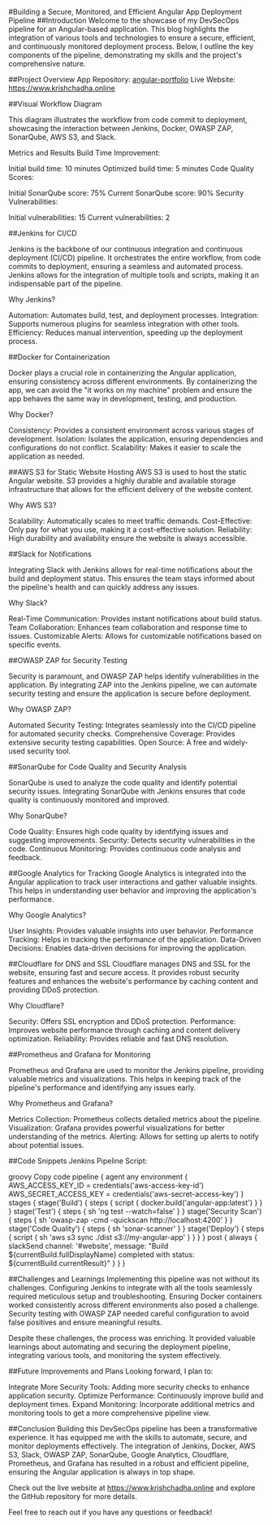 #Building a Secure, Monitored, and Efficient Angular App Deployment Pipeline
##Introduction
Welcome to the showcase of my DevSecOps pipeline for an Angular-based application. This blog highlights the integration of various tools and technologies to ensure a secure, efficient, and continuously monitored deployment process. Below, I outline the key components of the pipeline, demonstrating my skills and the project's comprehensive nature.

##Project Overview
App Repository: [angular-portfolio](https://github.com/krishchadha/angular-portfolio.git)
Live Website: https://www.krishchadha.online

##Visual Workflow Diagram

This diagram illustrates the workflow from code commit to deployment, showcasing the interaction between Jenkins, Docker, OWASP ZAP, SonarQube, AWS S3, and Slack.

Metrics and Results
Build Time Improvement:

Initial build time: 10 minutes
Optimized build time: 5 minutes
Code Quality Scores:

Initial SonarQube score: 75%
Current SonarQube score: 90%
Security Vulnerabilities:

Initial vulnerabilities: 15
Current vulnerabilities: 2


##Jenkins for CI/CD

Jenkins is the backbone of our continuous integration and continuous deployment (CI/CD) pipeline. It orchestrates the entire workflow, from code commits to deployment, ensuring a seamless and automated process. Jenkins allows for the integration of multiple tools and scripts, making it an indispensable part of the pipeline.

Why Jenkins?

Automation: Automates build, test, and deployment processes.
Integration: Supports numerous plugins for seamless integration with other tools.
Efficiency: Reduces manual intervention, speeding up the deployment process.

##Docker for Containerization

Docker plays a crucial role in containerizing the Angular application, ensuring consistency across different environments. By containerizing the app, we can avoid the "it works on my machine" problem and ensure the app behaves the same way in development, testing, and production.

Why Docker?

Consistency: Provides a consistent environment across various stages of development.
Isolation: Isolates the application, ensuring dependencies and configurations do not conflict.
Scalability: Makes it easier to scale the application as needed.

##AWS S3 for Static Website Hosting
AWS S3 is used to host the static Angular website. S3 provides a highly durable and available storage infrastructure that allows for the efficient delivery of the website content.

Why AWS S3?

Scalability: Automatically scales to meet traffic demands.
Cost-Effective: Only pay for what you use, making it a cost-effective solution.
Reliability: High durability and availability ensure the website is always accessible.

##Slack for Notifications

Integrating Slack with Jenkins allows for real-time notifications about the build and deployment status. This ensures the team stays informed about the pipeline's health and can quickly address any issues.

Why Slack?

Real-Time Communication: Provides instant notifications about build status.
Team Collaboration: Enhances team collaboration and response time to issues.
Customizable Alerts: Allows for customizable notifications based on specific events.

##OWASP ZAP for Security Testing

Security is paramount, and OWASP ZAP helps identify vulnerabilities in the application. By integrating ZAP into the Jenkins pipeline, we can automate security testing and ensure the application is secure before deployment.

Why OWASP ZAP?

Automated Security Testing: Integrates seamlessly into the CI/CD pipeline for automated security checks.
Comprehensive Coverage: Provides extensive security testing capabilities.
Open Source: A free and widely-used security tool.

##SonarQube for Code Quality and Security Analysis

SonarQube is used to analyze the code quality and identify potential security issues. Integrating SonarQube with Jenkins ensures that code quality is continuously monitored and improved.

Why SonarQube?

Code Quality: Ensures high code quality by identifying issues and suggesting improvements.
Security: Detects security vulnerabilities in the code.
Continuous Monitoring: Provides continuous code analysis and feedback.

##Google Analytics for Tracking
Google Analytics is integrated into the Angular application to track user interactions and gather valuable insights. This helps in understanding user behavior and improving the application's performance.

Why Google Analytics?

User Insights: Provides valuable insights into user behavior.
Performance Tracking: Helps in tracking the performance of the application.
Data-Driven Decisions: Enables data-driven decisions for improving the application.

##Cloudflare for DNS and SSL
Cloudflare manages DNS and SSL for the website, ensuring fast and secure access. It provides robust security features and enhances the website's performance by caching content and providing DDoS protection.

Why Cloudflare?

Security: Offers SSL encryption and DDoS protection.
Performance: Improves website performance through caching and content delivery optimization.
Reliability: Provides reliable and fast DNS resolution.

##Prometheus and Grafana for Monitoring

Prometheus and Grafana are used to monitor the Jenkins pipeline, providing valuable metrics and visualizations. This helps in keeping track of the pipeline's performance and identifying any issues early.

Why Prometheus and Grafana?

Metrics Collection: Prometheus collects detailed metrics about the pipeline.
Visualization: Grafana provides powerful visualizations for better understanding of the metrics.
Alerting: Allows for setting up alerts to notify about potential issues.

##Code Snippets
Jenkins Pipeline Script:

groovy
Copy code
pipeline {
    agent any
    environment {
        AWS_ACCESS_KEY_ID = credentials('aws-access-key-id')
        AWS_SECRET_ACCESS_KEY = credentials('aws-secret-access-key')
    }
    stages {
        stage('Build') {
            steps {
                script {
                    docker.build('angular-app:latest')
                }
            }
        }
        stage('Test') {
            steps {
                sh 'ng test --watch=false'
            }
        }
        stage('Security Scan') {
            steps {
                sh 'owasp-zap -cmd -quickscan http://localhost:4200'
            }
        }
        stage('Code Quality') {
            steps {
                sh 'sonar-scanner'
            }
        }
        stage('Deploy') {
            steps {
                script {
                    sh 'aws s3 sync ./dist s3://my-angular-app'
                }
            }
        }
    }
    post {
        always {
            slackSend channel: '#website', message: "Build ${currentBuild.fullDisplayName} completed with status: ${currentBuild.currentResult}"
        }
    }
}


##Challenges and Learnings
Implementing this pipeline was not without its challenges. Configuring Jenkins to integrate with all the tools seamlessly required meticulous setup and troubleshooting. Ensuring Docker containers worked consistently across different environments also posed a challenge. Security testing with OWASP ZAP needed careful configuration to avoid false positives and ensure meaningful results.

Despite these challenges, the process was enriching. It provided valuable learnings about automating and securing the deployment pipeline, integrating various tools, and monitoring the system effectively.

##Future Improvements and Plans
Looking forward, I plan to:

Integrate More Security Tools: Adding more security checks to enhance application security.
Optimize Performance: Continuously improve build and deployment times.
Expand Monitoring: Incorporate additional metrics and monitoring tools to get a more comprehensive pipeline view.

##Conclusion
Building this DevSecOps pipeline has been a transformative experience. It has equipped me with the skills to automate, secure, and monitor deployments effectively. The integration of Jenkins, Docker, AWS S3, Slack, OWASP ZAP, SonarQube, Google Analytics, Cloudflare, Prometheus, and Grafana has resulted in a robust and efficient pipeline, ensuring the Angular application is always in top shape.

Check out the live website at https://www.krishchadha.online and explore the GitHub repository for more details.

Feel free to reach out if you have any questions or feedback!
